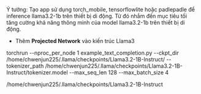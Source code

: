 Ý tưởng: Tạo app sử dụng torch_mobile, tensorflowlite hoặc padlepadle để inference llama3.2-1b trên thiết bị di động. Từ đó nhắm đến mục tiêu tối tăng cường khả năng thông minh của model llama3.2-1b trên thiết bị di động.

- Thêm **Projected Network** vào kiến trúc Llama3 

torchrun --nproc_per_node 1 example_text_completion.py --ckpt_dir /home/chwenjun225/.llama/checkpoints/Llama3.2-1B-Instruct/ --tokenizer_path /home/chwenjun225/.llama/checkpoints/Llama3.2-1B-Instruct/tokenizer.model --max_seq_len 128 --max_batch_size 4


/home/chwenjun225/.llama/checkpoints/Llama3.2-1B-Instruct